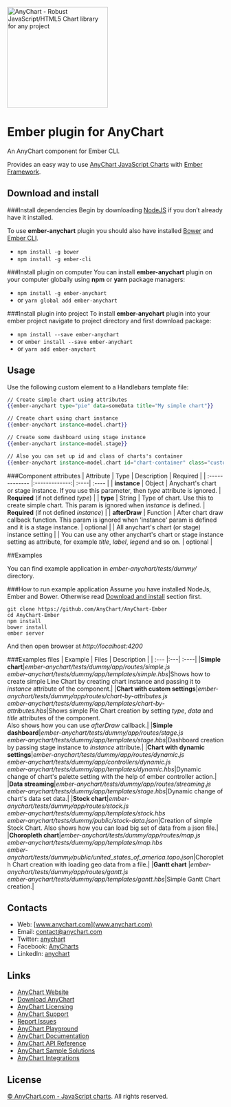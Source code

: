 [<img src="https://cdn.anychart.com/images/logo-transparent-segoe.png?2" width="234px" alt="AnyChart - Robust JavaScript/HTML5 Chart library for any project">](https://anychart.com)

Ember plugin for AnyChart
=========================

An AnyChart component for Ember CLI. 
 
Provides an easy way to use [AnyChart JavaScript Charts](http://anychart.com) with [Ember Framework](http://emberjs.com/).  

## Download and install

###Install dependencies
Begin by downloading [NodeJS](https://nodejs.org/en/) if you don’t already have it installed.

To use **ember-anychart** plugin you should also have installed [Bower](https://bower.io/) and [Ember CLI](https://ember-cli.com/).

* `npm install -g bower`  
* `npm install -g ember-cli`

###Install plugin on computer
You can install **ember-anychart** plugin on your computer globally using **npm** or **yarn** package managers:  
* `npm install -g ember-anychart`  
* or `yarn global add ember-anychart`  

###Install plugin into project
To install **ember-anychart** plugin into your ember project navigate to project directory and first download package: 

* `npm install --save ember-anychart`
* or `ember install --save ember-anychart`
* or `yarn add ember-anychart`


## Usage

Use the following custom element to a Handlebars template file:

```handlebars
// Create simple chart using attributes
{{ember-anychart type="pie" data=someData title="My simple chart"}}

// Create chart using chart instance
{{ember-anychart instance=model.chart}}

// Create some dashboard using stage instance
{{ember-anychart instance=model.stage}}

// Also you can set up id and class of charts's container
{{ember-anychart instance=model.chart id="chart-container" class="custom-styled-container"}}
```


###Component attributes
| Attribute | Type | Description | Required |
| :------------- |:-------------:| :----| :---- |
| **instance** | Object | Anychart's chart or stage instance. If you use this parameter, then *type* attribute is ignored. | **Required** (if not defined *type*) |
| **type** | String | Type of chart. Use this to create simple chart. This param is ignored when *instance* is defined. | **Required** (if not defined *instance*) |
| **afterDraw** | Function | After chart draw callback function. This param is ignored when 'instance' param is defined and it is a stage instance. | optional |
| All anychart's chart (or stage) instance setting | | You can use any other anychart's chart or stage instance setting as attribute, for example *title*, *label*, *legend* and so on. | optional |


##Examples

You can find example application in *ember-anychart/tests/dummy/* directory.

###How to run example application
Assume you have installed NodeJs, Ember and Bower. Otherwise read [Download and install](#download-and-install) section first.

```
git clone https://github.com/AnyChart/AnyChart-Ember
cd AnyChart-Ember
npm install
bower install
ember server
```
And then open browser at *http://localhost:4200*

###Examples files
| Example | Files | Description |
| :--- |:---| :----|
|**Simple chart**|*ember-anychart/tests/dummy/app/routes/simple.js*<br>*ember-anychart/tests/dummy/app/templates/simple.hbs*|Shows how to create simple Line Chart by creating chart instance and passing it to *instance* attribute of the component.|
|**Chart with custom settings**|*ember-anychart/tests/dummy/app/routes/chart-by-attributes.js*<br>*ember-anychart/tests/dummy/app/templates/chart-by-attributes.hbs*|Shows simple Pie Chart creation by setting *type*, *data* and *title* attributes of the component.<br>Also shows how you can use *afterDraw* callback.|
|**Simple dashboard**|*ember-anychart/tests/dummy/app/routes/stage.js*<br>*ember-anychart/tests/dummy/app/templates/stage.hbs*|Dashboard creation by passing stage instance to *instance* attribute.|
|**Chart with dynamic settings**|*ember-anychart/tests/dummy/app/routes/dynamic.js*<br>*ember-anychart/tests/dummy/app/controllers/dynamic.js*<br>*ember-anychart/tests/dummy/app/templates/dynamic.hbs*|Dynamic change of chart's palette setting with the help of ember controller action.|
|**Data streaming**|*ember-anychart/tests/dummy/app/routes/streaming.js*<br>*ember-anychart/tests/dummy/app/templates/stage.hbs*|Dynamic change of chart's data set data.|
|**Stock chart**|*ember-anychart/tests/dummy/app/routes/stock.js*<br>*ember-anychart/tests/dummy/app/templates/stock.hbs*<br>*ember-anychart/tests/dummy/public/stock-data.json*|Creation of simple Stock Chart. Also shows how you can load big set of data from a json file.|
|**Choropleth chart**|*ember-anychart/tests/dummy/app/routes/map.js*<br>*ember-anychart/tests/dummy/app/templates/map.hbs*<br>*ember-anychart/tests/dummy/public/united_states_of_america.topo.json*|Choropleth Chart creation with loading geo data from a file.|
|**Gantt chart** |*ember-anychart/tests/dummy/app/routes/gantt.js*<br>*ember-anychart/tests/dummy/app/templates/gantt.hbs*|Simple Gantt Chart creation.|


## Contacts

* Web: [www.anychart.com](www.anychart.com)
* Email: [contact@anychart.com](mailto:contact@anychart.com)
* Twitter: [anychart](https://twitter.com/anychart)
* Facebook: [AnyCharts](https://www.facebook.com/AnyCharts)
* LinkedIn: [anychart](https://www.linkedin.com/company/anychart)

## Links

* [AnyChart Website](http://www.anychart.com)
* [Download AnyChart](http://www.anychart.com/download/)
* [AnyChart Licensing](http://www.anychart.com/buy/)
* [AnyChart Support](http://www.anychart.com/support/)
* [Report Issues](http://github.com/AnyChart/anychart/issues)
* [AnyChart Playground](http://playground.anychart.com)
* [AnyChart Documentation](http://docs.anychart.com)
* [AnyChart API Reference](http://api.anychart.com)
* [AnyChart Sample Solutions](http://www.anychart.com/solutions/)
* [AnyChart Integrations](http://www.anychart.com/integrations/)

## License

[© AnyChart.com - JavaScript charts](http://www.anychart.com). All rights reserved.
